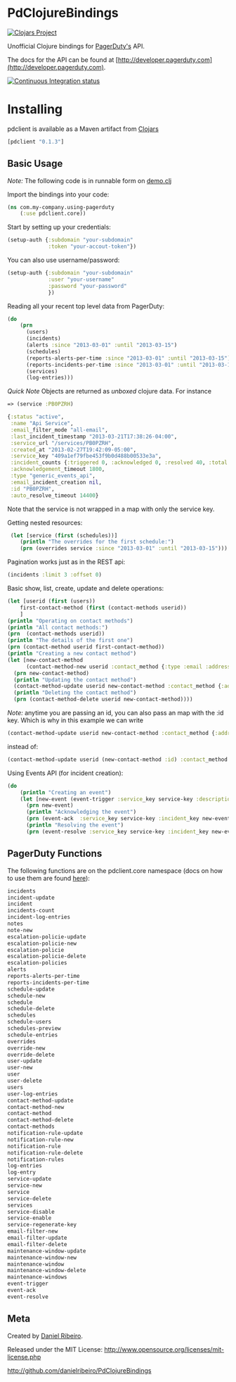 # PdClojureBindings

[![Clojars Project](http://clojars.org/pdclient/latest-version.svg)](http://clojars.org/pdclient)

Unofficial Clojure bindings for [PagerDuty's](http://www.pagerduty.com) API.

The docs for the API can be found at [http://developer.pagerduty.com](http://developer.pagerduty.com).

[![Continuous Integration status](https://travis-ci.org/danielribeiro/PdClojureBindings.png?branch=master)](https://travis-ci.org/danielribeiro/PdClojureBindings)

# Installing

pdclient is available as a Maven artifact from [Clojars](https://clojars.org/pdclient)

```clojure
[pdclient "0.1.3"]
```

## Basic Usage

*Note:* The following code is in runnable form on [demo.clj](https://github.com/danielribeiro/PdClojureBindings/blob/master/src/pdclient/demo.clj)

Import the bindings into your code:

```clojure
(ns com.my-company.using-pagerduty
    (:use pdclient.core))
```


Start by setting up your credentials:

```clojure
(setup-auth {:subdomain "your-subdomain"
             :token "your-accout-token"})
 ```

You can also use username/password:

```clojure
(setup-auth {:subdomain "your-subdomain"
             :user "your-username"
             :password "your-password"
             })
 ```

Reading all your recent top level data from PagerDuty:

```clojure
(do
    (prn
      (users)
      (incidents)
      (alerts :since "2013-03-01" :until "2013-03-15")
      (schedules)
      (reports-alerts-per-time :since "2013-03-01" :until "2013-03-15")
      (reports-incidents-per-time :since "2013-03-01" :until "2013-03-15" )
      (services)
      (log-entries)))
```

*Quick Note* Objects are returned as *unboxed* clojure data. For instance
```clojure
=> (service :PB0PZRH)

{:status "active",
 :name "Api Service",
 :email_filter_mode "all-email",
 :last_incident_timestamp "2013-03-21T17:38:26-04:00",
 :service_url "/services/PB0PZRH",
 :created_at "2013-02-27T19:42:09-05:00",
 :service_key "409a1ef79fbe453f9b0d488b00533e3a",
 :incident_counts {:triggered 0, :acknowledged 0, :resolved 40, :total 40},
 :acknowledgement_timeout 1800,
 :type "generic_events_api",
 :email_incident_creation nil,
 :id "PB0PZRH",
 :auto_resolve_timeout 14400}
```

Note that the service is not wrapped in a map with only the service key.

Getting nested resources:

```clojure
 (let [service (first (schedules))]
    (println "The overrides for the first schedule:")
    (prn (overrides service :since "2013-03-01" :until "2013-03-15")))
```

Pagination works just as in the REST api:

```clojure
(incidents :limit 3 :offset 0)
```

Basic show, list, create, update and delete operations:

```clojure
(let [userid (first (users))
    first-contact-method (first (contact-methods userid))
    ]
(println "Operating on contact methods")
(println "All contact methods:")
(prn  (contact-methods userid))
(println "The details of the first one")
(prn (contact-method userid first-contact-method))
(println "Creating a new contact method")
(let [new-contact-method
      (contact-method-new userid :contact_method {:type :email :address "rich_hickey@example.com"} )]
  (prn new-contact-method)
  (println "Updating the contact method")
  (contact-method-update userid new-contact-method :contact_method {:address "not_rich_hickey@example.com" })
  (println "Deleting the contact method")
  (prn (contact-method-delete userid new-contact-method))))
```

*Note:* anytime you are passing an id, you can also pass an map with the :id key. Which is why in this example we can write

```clojure
(contact-method-update userid new-contact-method :contact_method {:address "not_rich_hickey@example.com" })
```

instead of:

```clojure
(contact-method-update userid (new-contact-method :id) :contact_method {:address "not_rich_hickey@example.com" })
```

Using Events API (for incident creation):

```clojure
(do
    (println "Creating an event")
    (let [new-event (event-trigger :service_key service-key :description "clojure really rocks")]
      (prn new-event)
      (println "Acknowledging the event")
      (prn (event-ack  :service_key service-key :incident_key new-event))
      (println "Resolving the event")
      (prn (event-resolve :service_key service-key :incident_key new-event))))
```

## PagerDuty Functions

The following functions are on the pdclient.core namespace (docs on how to use them are found [here](http://developer.pagerduty.com)):

```clojure
incidents
incident-update
incident
incidents-count
incident-log-entries
notes
note-new
escalation-policie-update
escalation-policie-new
escalation-policie
escalation-policie-delete
escalation-policies
alerts
reports-alerts-per-time
reports-incidents-per-time
schedule-update
schedule-new
schedule
schedule-delete
schedules
schedule-users
schedules-preview
schedule-entries
overrides
override-new
override-delete
user-update
user-new
user
user-delete
users
user-log-entries
contact-method-update
contact-method-new
contact-method
contact-method-delete
contact-methods
notification-rule-update
notification-rule-new
notification-rule
notification-rule-delete
notification-rules
log-entries
log-entry
service-update
service-new
service
service-delete
services
service-disable
service-enable
service-regenerate-key
email-filter-new
email-filter-update
email-filter-delete
maintenance-window-update
maintenance-window-new
maintenance-window
maintenance-window-delete
maintenance-windows
event-trigger
event-ack
event-resolve
```

## Meta

Created by [Daniel Ribeiro](http://metaphysicaldeveloper.wordpress.com/about-me).

Released under the MIT License: http://www.opensource.org/licenses/mit-license.php

http://github.com/danielribeiro/PdClojureBindings
